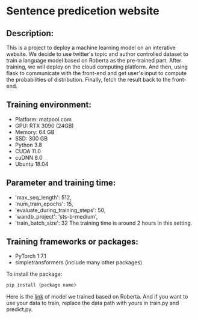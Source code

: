 # Sentence predicetion website
## Description:
This is a project to deploy a machine learning model on an interative website. We decide to use twitter's topic and author controlled dataset to train a language model based on Roberta as the pre-trained part. After training, we will deploy on the cloud computing platform. And then, using flask to communicate with the front-end and get user's input to compute the probabilities of distribution. Finally, fetch the result back to the front-end. 
## Training environment: 
  * Platform: matpool.com
  * GPU: RTX 3090 (24GB) 
  * Memory: 64 GB
  * SSD: 300 GB
  * Python 3.8
  * CUDA 11.0
  * cuDNN 8.0
  * Ubuntu 18.04
## Parameter and training time:
  * 'max_seq_length': 512,
  * 'num_train_epochs': 15,
  * 'evaluate_during_training_steps': 50,
  * 'wandb_project': 'sts-b-medium',
  * 'train_batch_size': 32
The training time is around 2 hours in this setting.
## Training frameworks or packages:
  * PyTorch 1.7.1
  * simpletransformers (include many other packages) 

To install the package:
  ```python
pip install (package name)
```
Here is the [link](https://drive.google.com/drive/folders/1gdVBBmWJr41aL_okI8I84gRZSzfr3e89?usp=sharing) of model we trained based on Roberta. And if you want to use your data to train, replace the data path with yours in train.py and predict.py. 
  
  
